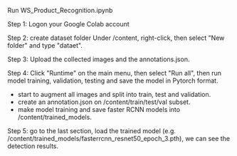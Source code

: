 Run WS_Product_Recognition.ipynb

Step 1: Logon your Google Colab account

Step 2: create dataset folder 
  Under /content, right-click, then select "New folder" and type "dataet".

Step 3: Upload the collected images and the annotations.json.

Step 4: Click "Runtime" on the main menu, then select "Run all", then run model training, validation, testing and save the model in Pytorch format.

 * start to augment all images and split into train, test and validation. 
 * create an annotation.json on /content/train/test/val subset.
 * make model training and save faster RCNN models into /content/trained_models.

Step 5: go to the last section, load the trained model (e.g. /content/trained_models/fasterrcnn_resnet50_epoch_3.pth), we can see the detection results.
